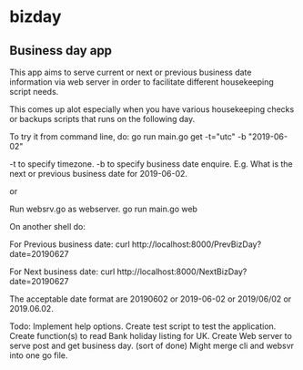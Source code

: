 # bizday 
Business day app
------------------

This app aims to serve current or next or previous business date information via web server in order to facilitate different housekeeping script needs.

This comes up alot especially when you have various housekeeping checks or backups scripts that runs on the following day.  

To try it from command line, do:
go run main.go get -t="utc" -b "2019-06-02"

-t to specify timezone.
-b to specify business date enquire. E.g. What is the next or previous business date for 2019-06-02.

or

Run websrv.go as webserver.
go run main.go web 

On another shell do:

For Previous business date: 
curl http://localhost:8000/PrevBizDay?date=20190627

For Next business date:
curl http://localhost:8000/NextBizDay?date=20190627

The acceptable date format are 20190602 or 2019-06-02 or 2019/06/02 or 2019.06.02.

Todo:
Implement help options.
Create test script to test the application.
Create function(s) to read Bank holiday listing for UK.
Create Web server to serve post and get business day. (sort of done) 
Might merge cli and websvr into one go file.
